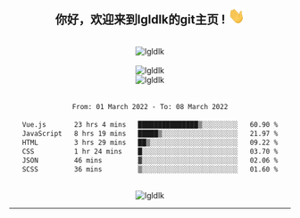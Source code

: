<div align="center">
<h2> 你好，欢迎来到lgldlk的git主页 ! <img src="https://github.com/lgldlk/lgldlk/blob/main/gifs/Hi.gif" width="30px"></h2>
</div>

<div align="center">
 </br>
 <img src="http://aiitapp.cn:8091/?color=rgba(37,144,118,1)&shadowColor=rgba(12,16,20,1)&fontSize=120&&shadowOffsetX=9&shadowOffsetY=11" height="26px" alt="lgldlk" />
 </br>

   </br>
 <img src="https://github-readme-stats.vercel.app/api?username=lgldlk&show_icons=true&theme=gotham&locale=cn" alt="lgldlk" />
 

</br>

<img  src="http://github-readme-stats.vercel.app/api/top-langs/?username=lgldlk&show_icons=true&theme=gotham&locale=cn&layout=compact" alt="lgldlk"/>  
</br>
</br>

<!--START_SECTION:waka-->

```text
From: 01 March 2022 - To: 08 March 2022

Vue.js       23 hrs 4 mins   ███████████████▒░░░░░░░░░   60.90 %
JavaScript   8 hrs 19 mins   █████▒░░░░░░░░░░░░░░░░░░░   21.97 %
HTML         3 hrs 29 mins   ██▒░░░░░░░░░░░░░░░░░░░░░░   09.22 %
CSS          1 hr 24 mins    █░░░░░░░░░░░░░░░░░░░░░░░░   03.70 %
JSON         46 mins         ▓░░░░░░░░░░░░░░░░░░░░░░░░   02.06 %
SCSS         36 mins         ▒░░░░░░░░░░░░░░░░░░░░░░░░   01.60 %
```

<!--END_SECTION:waka-->

 </br>
  <img src="https://visitor-badge.glitch.me/badge?page_id=lgldlk" alt="lgldlk" />

---

 


